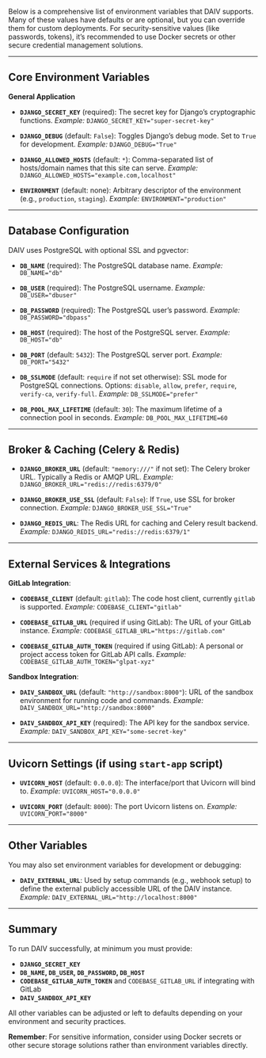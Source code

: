 Below is a comprehensive list of environment variables that DAIV supports. Many of these values have defaults or are optional, but you can override them for custom deployments. For security-sensitive values (like passwords, tokens), it’s recommended to use Docker secrets or other secure credential management solutions.

---

## Core Environment Variables

**General Application**

- **`DJANGO_SECRET_KEY`** (required): The secret key for Django’s cryptographic functions.
  _Example:_ `DJANGO_SECRET_KEY="super-secret-key"`

- **`DJANGO_DEBUG`** (default: `False`): Toggles Django’s debug mode. Set to `True` for development.
  _Example:_ `DJANGO_DEBUG="True"`

- **`DJANGO_ALLOWED_HOSTS`** (default: `*`): Comma-separated list of hosts/domain names that this site can serve.
  _Example:_ `DJANGO_ALLOWED_HOSTS="example.com,localhost"`

- **`ENVIRONMENT`** (default: none): Arbitrary descriptor of the environment (e.g., `production`, `staging`).
  _Example:_ `ENVIRONMENT="production"`

---

## Database Configuration

DAIV uses PostgreSQL with optional SSL and pgvector:

- **`DB_NAME`** (required): The PostgreSQL database name.
  _Example:_ `DB_NAME="db"`

- **`DB_USER`** (required): The PostgreSQL username.
  _Example:_ `DB_USER="dbuser"`

- **`DB_PASSWORD`** (required): The PostgreSQL user’s password.
  _Example:_ `DB_PASSWORD="dbpass"`

- **`DB_HOST`** (required): The host of the PostgreSQL server.
  _Example:_ `DB_HOST="db"`

- **`DB_PORT`** (default: `5432`): The PostgreSQL server port.
  _Example:_ `DB_PORT="5432"`

- **`DB_SSLMODE`** (default: `require` if not set otherwise): SSL mode for PostgreSQL connections. Options: `disable`, `allow`, `prefer`, `require`, `verify-ca`, `verify-full`.
  _Example:_ `DB_SSLMODE="prefer"`

- **`DB_POOL_MAX_LIFETIME`** (default: `30`): The maximum lifetime of a connection pool in seconds.
  _Example:_ `DB_POOL_MAX_LIFETIME=60`

---

## Broker & Caching (Celery & Redis)

- **`DJANGO_BROKER_URL`** (default: `"memory:///"` if not set): The Celery broker URL. Typically a Redis or AMQP URL.
  _Example:_ `DJANGO_BROKER_URL="redis://redis:6379/0"`

- **`DJANGO_BROKER_USE_SSL`** (default: `False`): If `True`, use SSL for broker connection.
  _Example:_ `DJANGO_BROKER_USE_SSL="True"`

- **`DJANGO_REDIS_URL`**: The Redis URL for caching and Celery result backend.
  _Example:_ `DJANGO_REDIS_URL="redis://redis:6379/1"`

---

## External Services & Integrations

**GitLab Integration**:

- **`CODEBASE_CLIENT`** (default: `gitlab`): The code host client, currently `gitlab` is supported.
  _Example:_ `CODEBASE_CLIENT="gitlab"`

- **`CODEBASE_GITLAB_URL`** (required if using GitLab): The URL of your GitLab instance.
  _Example:_ `CODEBASE_GITLAB_URL="https://gitlab.com"`

- **`CODEBASE_GITLAB_AUTH_TOKEN`** (required if using GitLab): A personal or project access token for GitLab API calls.
  _Example:_ `CODEBASE_GITLAB_AUTH_TOKEN="glpat-xyz"`

**Sandbox Integration**:

- **`DAIV_SANDBOX_URL`** (default: `"http://sandbox:8000"`): URL of the sandbox environment for running code and commands.
  _Example:_ `DAIV_SANDBOX_URL="http://sandbox:8000"`

- **`DAIV_SANDBOX_API_KEY`** (required): The API key for the sandbox service.
  _Example:_ `DAIV_SANDBOX_API_KEY="some-secret-key"`

---

## Uvicorn Settings (if using `start-app` script)

- **`UVICORN_HOST`** (default: `0.0.0.0`): The interface/port that Uvicorn will bind to.
  _Example:_ `UVICORN_HOST="0.0.0.0"`

- **`UVICORN_PORT`** (default: `8000`): The port Uvicorn listens on.
  _Example:_ `UVICORN_PORT="8000"`

---

## Other Variables

You may also set environment variables for development or debugging:

- **`DAIV_EXTERNAL_URL`**: Used by setup commands (e.g., webhook setup) to define the external publicly accessible URL of the DAIV instance.
  _Example:_ `DAIV_EXTERNAL_URL="http://localhost:8000"`

---

## Summary

To run DAIV successfully, at minimum you must provide:

- **`DJANGO_SECRET_KEY`**
- **`DB_NAME`, `DB_USER`, `DB_PASSWORD`, `DB_HOST`**
- **`CODEBASE_GITLAB_AUTH_TOKEN`** and `CODEBASE_GITLAB_URL` if integrating with GitLab
- **`DAIV_SANDBOX_API_KEY`**

All other variables can be adjusted or left to defaults depending on your environment and security practices.

**Remember**: For sensitive information, consider using Docker secrets or other secure storage solutions rather than environment variables directly.
